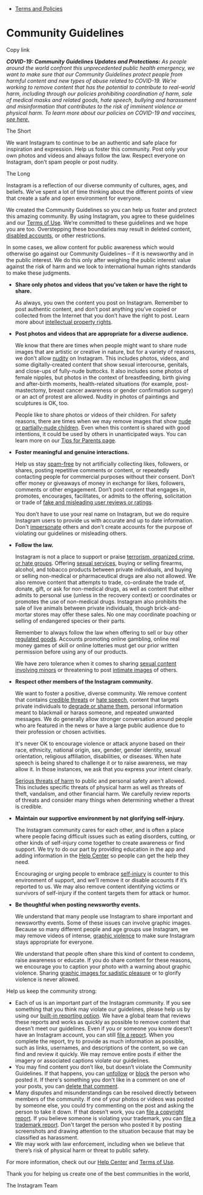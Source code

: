 *   [Terms and Policies](https://help.instagram.com/1417489251945243/?helpref=breadcrumb)

Community Guidelines
====================

Copy link

_**COVID-19: Community Guidelines Updates and Protections:** As people around the world confront this unprecedented public health emergency, we want to make sure that our Community Guidelines protect people from harmful content and new types of abuse related to COVID-19. We’re working to remove content that has the potential to contribute to real-world harm, including through our policies prohibiting coordination of harm, sale of medical masks and related goods, hate speech, bullying and harassment and misinformation that contributes to the risk of imminent violence or physical harm. To learn more about our policies on COVID-19 and vaccines, [see here.](https://help.instagram.com/697825587576762?helpref=faq_content)_

The Short

We want Instagram to continue to be an authentic and safe place for inspiration and expression. Help us foster this community. Post only your own photos and videos and always follow the law. Respect everyone on Instagram, don’t spam people or post nudity.

The Long

Instagram is a reflection of our diverse community of cultures, ages, and beliefs. We’ve spent a lot of time thinking about the different points of view that create a safe and open environment for everyone.

We created the Community Guidelines so you can help us foster and protect this amazing community. By using Instagram, you agree to these guidelines and our [Terms of Use](https://www.instagram.com/legal/terms). We’re committed to these guidelines and we hope you are too. Overstepping these boundaries may result in deleted content, [disabled accounts](https://help.instagram.com/366993040048856?helpref=faq_content), or other restrictions.

In some cases, we allow content for public awareness which would otherwise go against our Community Guidelines – if it is newsworthy and in the public interest. We do this only after weighing the public interest value against the risk of harm and we look to international human rights standards to make these judgments.

*   **Share only photos and videos that you’ve taken or have the right to share.**
    
    As always, you own the content you post on Instagram. Remember to post authentic content, and don’t post anything you’ve copied or collected from the Internet that you don’t have the right to post. Learn more about [intellectual property rights](https://help.instagram.com/126382350847838?helpref=faq_content).
    
*   **Post photos and videos that are appropriate for a diverse audience.**
    
    We know that there are times when people might want to share nude images that are artistic or creative in nature, but for a variety of reasons, we don’t allow [nudity](https://l.instagram.com/?u=https%3A%2F%2Fwww.facebook.com%2Fcommunitystandards%2Fadult_nudity_sexual_activity&e=AT3He7zzneV5Sy5EvuU32KIa0VmNVJnHohxhUiPRURM-OL4O4QtyhUeQ3IFiw1we6VevlO8vPn0CrNZvGpRGG5f5F79LSB54TXr5v6MsJaks-A4DE_ZCltv9wnObr07umne4WMf60xfDXmPqz22oHRMU8_-xSzzKg74ekw) on Instagram. This includes photos, videos, and some digitally-created content that show sexual intercourse, genitals, and close-ups of fully-nude buttocks. It also includes some photos of female nipples, but photos in the context of breastfeeding, birth giving and after-birth moments, health-related situations (for example, post-mastectomy, breast cancer awareness or gender confirmation surgery) or an act of protest are allowed. Nudity in photos of paintings and sculptures is OK, too.
    
    People like to share photos or videos of their children. For safety reasons, there are times when we may remove images that show [nude or partially-nude children](https://l.instagram.com/?u=https%3A%2F%2Fwww.facebook.com%2Fcommunitystandards%2Fchild_nudity_sexual_exploitation&e=AT3He7zzneV5Sy5EvuU32KIa0VmNVJnHohxhUiPRURM-OL4O4QtyhUeQ3IFiw1we6VevlO8vPn0CrNZvGpRGG5f5F79LSB54TXr5v6MsJaks-A4DE_ZCltv9wnObr07umne4WMf60xfDXmPqz22oHRMU8_-xSzzKg74ekw). Even when this content is shared with good intentions, it could be used by others in unanticipated ways. You can learn more on our [Tips for Parents page](https://help.instagram.com/154475974694511/?helpref=faq_content).
    
*   **Foster meaningful and genuine interactions.**
    
    Help us stay [spam-free](https://l.instagram.com/?u=https%3A%2F%2Fwww.facebook.com%2Fcommunitystandards%2Fspam&e=AT3He7zzneV5Sy5EvuU32KIa0VmNVJnHohxhUiPRURM-OL4O4QtyhUeQ3IFiw1we6VevlO8vPn0CrNZvGpRGG5f5F79LSB54TXr5v6MsJaks-A4DE_ZCltv9wnObr07umne4WMf60xfDXmPqz22oHRMU8_-xSzzKg74ekw) by not artificially collecting likes, followers, or shares, posting repetitive comments or content, or repeatedly contacting people for commercial purposes without their consent. Don’t offer money or giveaways of money in exchange for likes, followers, comments or other engagement. Don’t post content that engages in, promotes, encourages, facilitates, or admits to the offering, solicitation or trade of [fake and misleading user reviews or ratings](https://l.instagram.com/?u=https%3A%2F%2Fwww.facebook.com%2Fcommunitystandards%2Ffraud_deception&e=AT3He7zzneV5Sy5EvuU32KIa0VmNVJnHohxhUiPRURM-OL4O4QtyhUeQ3IFiw1we6VevlO8vPn0CrNZvGpRGG5f5F79LSB54TXr5v6MsJaks-A4DE_ZCltv9wnObr07umne4WMf60xfDXmPqz22oHRMU8_-xSzzKg74ekw).
    
    You don’t have to use your real name on Instagram, but we do require Instagram users to provide us with accurate and up to date information. Don't [impersonate](https://l.instagram.com/?u=https%3A%2F%2Fwww.facebook.com%2Fcommunitystandards%2Fmisrepresentation&e=AT3He7zzneV5Sy5EvuU32KIa0VmNVJnHohxhUiPRURM-OL4O4QtyhUeQ3IFiw1we6VevlO8vPn0CrNZvGpRGG5f5F79LSB54TXr5v6MsJaks-A4DE_ZCltv9wnObr07umne4WMf60xfDXmPqz22oHRMU8_-xSzzKg74ekw) others and don't create accounts for the purpose of violating our guidelines or misleading others.
    
*   **Follow the law.**
    
    Instagram is not a place to support or praise [terrorism, organized crime, or hate groups](https://l.instagram.com/?u=https%3A%2F%2Fwww.facebook.com%2Fcommunitystandards%2Fdangerous_individuals_organizations&e=AT3He7zzneV5Sy5EvuU32KIa0VmNVJnHohxhUiPRURM-OL4O4QtyhUeQ3IFiw1we6VevlO8vPn0CrNZvGpRGG5f5F79LSB54TXr5v6MsJaks-A4DE_ZCltv9wnObr07umne4WMf60xfDXmPqz22oHRMU8_-xSzzKg74ekw). Offering [sexual services](https://l.instagram.com/?u=https%3A%2F%2Fwww.facebook.com%2Fcommunitystandards%2Fsexual_solicitation&e=AT3He7zzneV5Sy5EvuU32KIa0VmNVJnHohxhUiPRURM-OL4O4QtyhUeQ3IFiw1we6VevlO8vPn0CrNZvGpRGG5f5F79LSB54TXr5v6MsJaks-A4DE_ZCltv9wnObr07umne4WMf60xfDXmPqz22oHRMU8_-xSzzKg74ekw), buying or selling firearms, alcohol, and tobacco products between private individuals, and buying or selling non-medical or pharmaceutical drugs are also not allowed. We also remove content that attempts to trade, co-ordinate the trade of, donate, gift, or ask for non-medical drugs, as well as content that either admits to personal use (unless in the recovery context) or coordinates or promotes the use of non-medical drugs. Instagram also prohibits the sale of live animals between private individuals, though brick-and-mortar stores may offer these sales. No one may coordinate poaching or selling of endangered species or their parts.
    
    Remember to always follow the law when offering to sell or buy other [regulated goods](https://l.instagram.com/?u=https%3A%2F%2Fwww.facebook.com%2Fcommunitystandards%2Fregulated_goods&e=AT3He7zzneV5Sy5EvuU32KIa0VmNVJnHohxhUiPRURM-OL4O4QtyhUeQ3IFiw1we6VevlO8vPn0CrNZvGpRGG5f5F79LSB54TXr5v6MsJaks-A4DE_ZCltv9wnObr07umne4WMf60xfDXmPqz22oHRMU8_-xSzzKg74ekw). Accounts promoting online gambling, online real money games of skill or online lotteries must get our prior written permission before using any of our products.
    
    We have zero tolerance when it comes to sharing [sexual content involving minors](https://l.instagram.com/?u=https%3A%2F%2Fwww.facebook.com%2Fcommunitystandards%2Fchild_nudity_sexual_exploitation&e=AT3He7zzneV5Sy5EvuU32KIa0VmNVJnHohxhUiPRURM-OL4O4QtyhUeQ3IFiw1we6VevlO8vPn0CrNZvGpRGG5f5F79LSB54TXr5v6MsJaks-A4DE_ZCltv9wnObr07umne4WMf60xfDXmPqz22oHRMU8_-xSzzKg74ekw) or threatening to post [intimate images](https://l.instagram.com/?u=https%3A%2F%2Fwww.facebook.com%2Fcommunitystandards%2Fsexual_exploitation_adults&e=AT3He7zzneV5Sy5EvuU32KIa0VmNVJnHohxhUiPRURM-OL4O4QtyhUeQ3IFiw1we6VevlO8vPn0CrNZvGpRGG5f5F79LSB54TXr5v6MsJaks-A4DE_ZCltv9wnObr07umne4WMf60xfDXmPqz22oHRMU8_-xSzzKg74ekw) of others.
    
*   **Respect other members of the Instagram community.**
    
    We want to foster a positive, diverse community. We remove content that contains [credible threats](https://l.instagram.com/?u=https%3A%2F%2Fwww.facebook.com%2Fcommunitystandards%2Fcredible_violence&e=AT3He7zzneV5Sy5EvuU32KIa0VmNVJnHohxhUiPRURM-OL4O4QtyhUeQ3IFiw1we6VevlO8vPn0CrNZvGpRGG5f5F79LSB54TXr5v6MsJaks-A4DE_ZCltv9wnObr07umne4WMf60xfDXmPqz22oHRMU8_-xSzzKg74ekw) or [hate speech](https://l.instagram.com/?u=https%3A%2F%2Fwww.facebook.com%2Fcommunitystandards%2Fhate_speech&e=AT3He7zzneV5Sy5EvuU32KIa0VmNVJnHohxhUiPRURM-OL4O4QtyhUeQ3IFiw1we6VevlO8vPn0CrNZvGpRGG5f5F79LSB54TXr5v6MsJaks-A4DE_ZCltv9wnObr07umne4WMf60xfDXmPqz22oHRMU8_-xSzzKg74ekw), content that targets private individuals to [degrade or shame them](https://l.instagram.com/?u=https%3A%2F%2Fwww.facebook.com%2Fcommunitystandards%2Fbullying&e=AT3He7zzneV5Sy5EvuU32KIa0VmNVJnHohxhUiPRURM-OL4O4QtyhUeQ3IFiw1we6VevlO8vPn0CrNZvGpRGG5f5F79LSB54TXr5v6MsJaks-A4DE_ZCltv9wnObr07umne4WMf60xfDXmPqz22oHRMU8_-xSzzKg74ekw), personal information meant to blackmail or harass someone, and repeated unwanted messages. We do generally allow stronger conversation around people who are featured in the news or have a large public audience due to their profession or chosen activities.
    
    It's never OK to encourage violence or attack anyone based on their race, ethnicity, national origin, sex, gender, gender identity, sexual orientation, religious affiliation, disabilities, or diseases. When hate speech is being shared to challenge it or to raise awareness, we may allow it. In those instances, we ask that you express your intent clearly.
    
    [Serious threats of harm](https://l.instagram.com/?u=https%3A%2F%2Fwww.facebook.com%2Fcommunitystandards%2Fcredible_violence&e=AT3He7zzneV5Sy5EvuU32KIa0VmNVJnHohxhUiPRURM-OL4O4QtyhUeQ3IFiw1we6VevlO8vPn0CrNZvGpRGG5f5F79LSB54TXr5v6MsJaks-A4DE_ZCltv9wnObr07umne4WMf60xfDXmPqz22oHRMU8_-xSzzKg74ekw) to public and personal safety aren't allowed. This includes specific threats of physical harm as well as threats of theft, vandalism, and other financial harm. We carefully review reports of threats and consider many things when determining whether a threat is credible.
    
*   **Maintain our supportive environment by not glorifying self-injury.**
    
    The Instagram community cares for each other, and is often a place where people facing difficult issues such as eating disorders, cutting, or other kinds of self-injury come together to create awareness or find support. We try to do our part by providing education in the app and adding information in the [Help Center](https://help.instagram.com/) so people can get the help they need.
    
    Encouraging or urging people to embrace [self-injury](https://l.instagram.com/?u=https%3A%2F%2Fwww.facebook.com%2Fcommunitystandards%2Fsuicide_self_injury_violence&e=AT3He7zzneV5Sy5EvuU32KIa0VmNVJnHohxhUiPRURM-OL4O4QtyhUeQ3IFiw1we6VevlO8vPn0CrNZvGpRGG5f5F79LSB54TXr5v6MsJaks-A4DE_ZCltv9wnObr07umne4WMf60xfDXmPqz22oHRMU8_-xSzzKg74ekw) is counter to this environment of support, and we’ll remove it or disable accounts if it’s reported to us. We may also remove content identifying victims or survivors of self-injury if the content targets them for attack or humor.
    
*   **Be thoughtful when posting newsworthy events.**
    
    We understand that many people use Instagram to share important and newsworthy events. Some of these issues can involve graphic images. Because so many different people and age groups use Instagram, we may remove videos of intense, [graphic violence](https://l.instagram.com/?u=https%3A%2F%2Fwww.facebook.com%2Fcommunitystandards%2Fgraphic_violence&e=AT3He7zzneV5Sy5EvuU32KIa0VmNVJnHohxhUiPRURM-OL4O4QtyhUeQ3IFiw1we6VevlO8vPn0CrNZvGpRGG5f5F79LSB54TXr5v6MsJaks-A4DE_ZCltv9wnObr07umne4WMf60xfDXmPqz22oHRMU8_-xSzzKg74ekw) to make sure Instagram stays appropriate for everyone.
    
    We understand that people often share this kind of content to condemn, raise awareness or educate. If you do share content for these reasons, we encourage you to caption your photo with a warning about graphic violence. Sharing [graphic images for sadistic pleasure](https://l.instagram.com/?u=https%3A%2F%2Fwww.facebook.com%2Fcommunitystandards%2Fcruel_insensitive&e=AT3He7zzneV5Sy5EvuU32KIa0VmNVJnHohxhUiPRURM-OL4O4QtyhUeQ3IFiw1we6VevlO8vPn0CrNZvGpRGG5f5F79LSB54TXr5v6MsJaks-A4DE_ZCltv9wnObr07umne4WMf60xfDXmPqz22oHRMU8_-xSzzKg74ekw) or to glorify violence is never allowed.
    

Help us keep the community strong:

*   Each of us is an important part of the Instagram community. If you see something that you think may violate our guidelines, please help us by using our [built-in reporting option](https://help.instagram.com/165828726894770?helpref=faq_content). We have a global team that reviews these reports and works as quickly as possible to remove content that doesn’t meet our guidelines. Even if you or someone you know doesn’t have an Instagram account, you can still [file a report](https://help.instagram.com/contact/383679321740945). When you complete the report, try to provide as much information as possible, such as links, usernames, and descriptions of the content, so we can find and review it quickly. We may remove entire posts if either the imagery or associated captions violate our guidelines.
*   You may find content you don’t like, but doesn’t violate the Community Guidelines. If that happens, you can [unfollow](https://help.instagram.com/286340048138725?helpref=faq_content) or [block](https://help.instagram.com/426700567389543/?helpref=faq_content) the person who posted it. If there's something you don't like in a comment on one of your posts, you can [delete that comment](https://help.instagram.com/289098941190483?helpref=faq_content).
*   Many disputes and misunderstandings can be resolved directly between members of the community. If one of your photos or videos was posted by someone else, you could try commenting on the post and asking the person to take it down. If that doesn’t work, you can [file a copyright report](https://help.instagram.com/126382350847838?helpref=faq_content). If you believe someone is violating your trademark, you can [file a trademark report](https://help.instagram.com/222826637847963?helpref=faq_content). Don't target the person who posted it by posting screenshots and drawing attention to the situation because that may be classified as harassment.
*   We may work with law enforcement, including when we believe that there’s risk of physical harm or threat to public safety.

For more information, check out our [Help Center](https://help.instagram.com/) and [Terms of Use](https://l.instagram.com/?u=http%3A%2F%2Finstagram.com%2Flegal%2Fterms%2F%23&e=AT3He7zzneV5Sy5EvuU32KIa0VmNVJnHohxhUiPRURM-OL4O4QtyhUeQ3IFiw1we6VevlO8vPn0CrNZvGpRGG5f5F79LSB54TXr5v6MsJaks-A4DE_ZCltv9wnObr07umne4WMf60xfDXmPqz22oHRMU8_-xSzzKg74ekw).

Thank you for helping us create one of the best communities in the world,

The Instagram Team